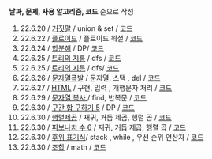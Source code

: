 **날짜, 문제, 사용 알고리즘, 코드** 순으로 작성 

1. 22.6.20 / [거짓말](https://www.acmicpc.net/problem/1043) / union & set / [코드](https://github.com/LeeJin0527/algorithm/blob/master/coding-test/1043%20%EA%B1%B0%EC%A7%93%EB%A7%90.py)
2. 22.6.22 / [플로이드](https://www.acmicpc.net/problem/11404) / 플로이드 워셜 / [코드](https://github.com/LeeJin0527/algorithm/blob/master/coding-test/11404%20%ED%94%8C%EB%A1%9C%EC%9D%B4%EB%93%9C.py)
3. 22.6.24 / [합분해](https://www.acmicpc.net/problem/2225) / DP/ [코드](https://github.com/LeeJin0527/algorithm/blob/master/coding-test/2225%20%ED%95%A9%EB%B6%84%ED%95%B4.py)
4. 22.6.25 / [트리의 지름](https://www.acmicpc.net/problem/1167) / dfs / [코드](https://github.com/LeeJin0527/algorithm/blob/master/coding-test/1167%20%ED%8A%B8%EB%A6%AC%EC%9D%98%20%EC%A7%80%EB%A6%84%20.py)
5. 22.6.25 / [트리의 지름](https://www.acmicpc.net/problem/1967) / dfs/ [코드](https://github.com/LeeJin0527/algorithm/blob/master/coding-test/1967%20%ED%8A%B8%EB%A6%AC%EC%9D%98%20%EC%A7%80%EB%A6%84.py)
6. 22.6.26 / [문자열폭발](https://www.acmicpc.net/problem/9935) / 문자열, 스택 , del / [코드](https://github.com/LeeJin0527/algorithm/blob/master/coding-test/9935%20%EB%AC%B8%EC%9E%90%EC%97%B4%20%ED%8F%AD%EB%B0%9C.py)
7. 22.6.27 / [HTML](https://www.acmicpc.net/problem/6581) / 구현, 입력 , 개행문자 처리 / [코드](https://github.com/LeeJin0527/algorithm/tree/master/coding-test)
8. 22.6.29 / [문자열 복사 ](https://www.acmicpc.net/problem/2195) / find, 반복문 / [코드](https://github.com/LeeJin0527/algorithm/blob/master/coding-test/2195%20%EB%AC%B8%EC%9E%90%EC%97%B4%20%EB%B3%B5%EC%82%AC.py)
9. 22.6.30 / [구간 합 구하기 5](https://www.acmicpc.net/problem/11660) / DP / [코드](https://github.com/LeeJin0527/algorithm/blob/master/coding-test/11660%20%EA%B5%AC%EA%B0%84%20%ED%95%A9%20%EA%B5%AC%ED%95%98%EA%B8%B0%205.py)
10. 22.6.30 / [행렬제곱](https://www.acmicpc.net/problem/10830) / 재귀, 거듭 제곱, 행렬 곱  / [코드](https://github.com/LeeJin0527/algorithm/blob/master/coding-test/10830%20%ED%96%89%EB%A0%AC%EC%A0%9C%EA%B3%B1.py)
11. 22.6.30 / [피보나치 수 6](https://www.acmicpc.net/problem/11444) / 재귀, 거듭 제곱, 행렬 곱 / [코드](https://github.com/LeeJin0527/algorithm/blob/master/coding-test/11444%20%ED%94%BC%EB%B3%B4%EB%82%98%EC%B9%98%20%EC%88%98%206.py)
12. 22.6.30 / [후위 표기식](https://www.acmicpc.net/problem/1918)/ stack , while , 우선 순위 연산자 / [코드](https://github.com/LeeJin0527/algorithm/blob/master/coding-test/1918%20%ED%9B%84%EC%9C%84%ED%91%9C%EA%B8%B0%EC%8B%9D.py)
13. 22.6.30 / [조합](https://www.acmicpc.net/problem/2407) / math / [코드](https://github.com/LeeJin0527/algorithm/blob/master/coding-test/2407%20%EC%A1%B0%ED%95%A9.py)
 
